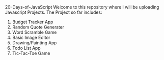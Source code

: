 20-Days-of-JavaScript
Welcome to this repository where I will be uploading Javascript Projects.
The Project so far includes:
1. Budget Tracker App 
2. Random Quote Generater 
3. Word Scramble Game 
4. Basic Image Editor 
5. Drawing/Painting App
6. Todo List App
7. Tic-Tac-Toe Game
